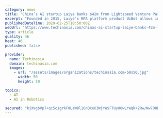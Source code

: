 ```yaml
---
category: news
title: "China’s AI startup Laiye banks $42m from Lightspeed Venture Partners, others"
excerpt: "Founded in 2015, Laiye’s RPA platform product UiBot allows integration with AI capabilities, such as natural language processing, optical character recognition, computer vision, chatbot and machine learning. Robots built on the platform can be used to automate rule-based operations, improving operational efficiency and reducing labor costs."
publishedDateTime: 2020-02-25T10:50:00Z
webUrl: "https://www.techinasia.com/chinas-ai-startup-laiye-banks-42m-lightspeed-venture-partners"
type: article
quality: 46
heat: 46
published: false

provider:
  name: Techinasia
  domain: techinasia.com
  images:
    - url: "/assets/images/organizations/techinasia.com-50x50.jpg"
      width: 50
      height: 50

topics:
  - AI
  - AI in Robotics

secured: "kjXVgbVp7+qc5c1grkF0LaW8l1GnDcuO3WjYe9FTUyO8wLYeQk+2Rw/Nw7OUDIJsn/Lzx/Ld1Y5GMEaGT+WW4fx/ilIhGX9KVejbVfdu7AXO7x+AVBi29dlG3Bf3Yn7PHP31MjiqnR/YuSmFhaJ3lNIsdA+9CSzMRY5XgtKf9pAm4HSdRkB4Z/iz93wP+7hKSgz6XC7+BWYajqfvk910E+rbjBjo5XBvS7otWJbcrFsSAXGB6R0rNo55ORi6qQXYXKcxcLigFzLU4lkIuCr3VMD82yM8V4QGrb+t5OxxpPmSwu+myyXIYg8lR5UzUkq91UOImQolGgy+CxrKCq/Eh+vkkmHMiPqI9G8JSqKMAV7hx/0QQjQtymWV89qxT3XQgx/EhmTMDLyMl6UHsILZUiJkhzJCu+Xmxj5SkDGT8pYZv/BNCAO8/m2U6l2FbffDilJk8eJ6CBz7SsZQ0alWBy8MGM0zhdO367+JKCbWezk=;wY0frRV4vv2l/kVEBZitgg=="
---
```


